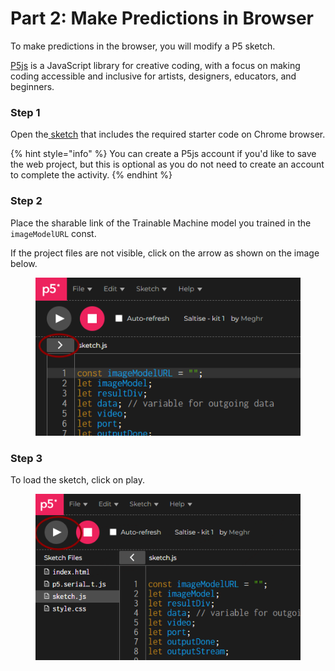 # Part 2: Make Predictions in Browser

To make predictions in the browser, you will modify a P5 sketch. &#x20;

[P5js](https://p5js.org/) is a JavaScript library for creative coding, with a focus on making coding accessible and inclusive for artists, designers, educators, and beginners.  &#x20;

### Step 1

Open the[ ](https://editor.p5js.org/Meghr/sketches/NKWyIJt2I)[sketch](https://editor.p5js.org/Meghr/sketches/NKWyIJt2I) that includes the required starter code on Chrome browser.  &#x20;

{% hint style="info" %}
You can create a P5js account if you'd like to save the web project, but this is optional as you do not need to create an account to complete the activity.
{% endhint %}

### Step 2

Place the sharable link of the Trainable Machine model you trained in the `imageModelURL` const. &#x20;

If the project files are not visible, click on the arrow as shown on the image below.&#x20;

<figure><img src="../.gitbook/assets/side.png" alt=""><figcaption></figcaption></figure>

### Step 3

To load the sketch, click on play.

<figure><img src="../.gitbook/assets/play.png" alt=""><figcaption></figcaption></figure>
